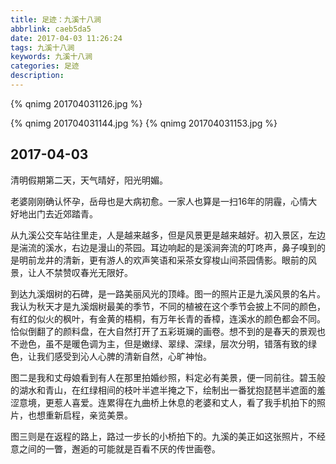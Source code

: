 ```yaml
---
title: 足迹：九溪十八涧
abbrlink: caeb5da5
date: 2017-04-03 11:26:24
tags: 九溪十八涧
keywords: 九溪十八涧
categories: 足迹
description:
---
```

{% qnimg 201704031126.jpg %}
<!--more-->
{% qnimg 201704031144.jpg %}
{% qnimg 201704031153.jpg %}

## 2017-04-03
清明假期第二天，天气晴好，阳光明媚。

老婆刚刚确认怀孕，岳母也是大病初愈。一家人也算是一扫16年的阴霾，心情大好地出门去近郊踏青。

从九溪公交车站往里走，人是越来越多，但是风景更是越来越好。初入景区，左边是湍流的溪水，右边是漫山的茶园。耳边响起的是溪涧奔流的叮咚声，鼻子嗅到的是明前龙井的清新，更有游人的欢声笑语和采茶女穿梭山间茶园倩影。眼前的风景，让人不禁赞叹春光无限好。

到达九溪烟树的石碑，是一路美丽风光的顶峰。图一的照片正是九溪风景的名片。我认为秋天才是九溪烟树最美的季节，不同的植被在这个季节会披上不同的颜色，有红的似火的枫叶，有金黄的梧桐，有万年长青的香樟，连溪水的颜色都会不同。恰似倒翻了的颜料盘，在大自然打开了五彩斑斓的画卷。想不到的是春天的景观也不逊色，虽不是暖色调为主，但是嫩绿、翠绿、深绿，层次分明，错落有致的绿色，让我们感受到沁人心脾的清新自然，心旷神怡。

图二是我和丈母娘看到有人在那里拍婚纱照，料定必有美景，便一同前往。碧玉般的湖水和青山，在红绿相间的枝叶半遮半掩之下，绘制出一番犹抱琵琶半遮面的羞涩意境，更惹人喜爱。连累得在九曲桥上休息的老婆和丈人，看了我手机拍下的照片，也想重新启程，亲览美景。

图三则是在返程的路上，路过一步长的小桥拍下的。九溪的美正如这张照片，不经意之间的一瞥，邂逅的可能就是百看不厌的传世画卷。
